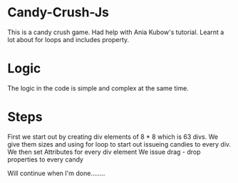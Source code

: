 # Candy-Crush-Js
This is a candy crush game. Had help with Ania Kubow's tutorial. Learnt a lot about for loops and includes property.

# Logic
The logic in the code is simple and complex at the same time. 

# Steps
First we start out by creating div elements of 8 * 8 which is 63 divs.
We give them sizes and using for loop to start out issueing candies to every div.
We then set Attributes for every div element
We issue drag - drop properties to every candy

Will continue when I'm done........
